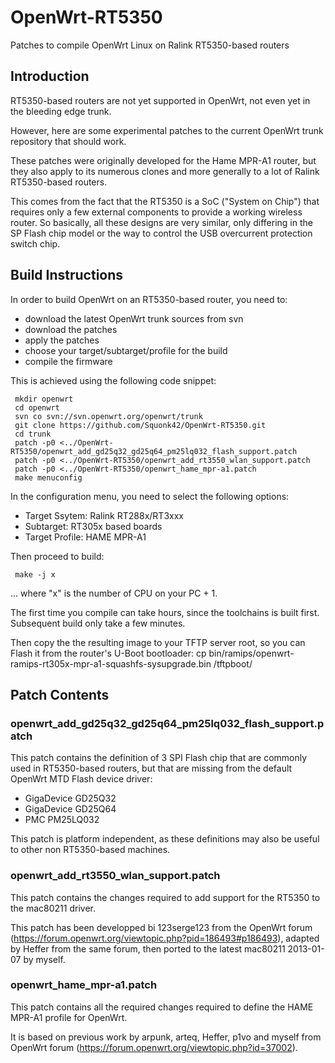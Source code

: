 OpenWrt-RT5350
==============

Patches to compile OpenWrt Linux on Ralink RT5350-based routers

## Introduction

RT5350-based routers are not yet supported in OpenWrt, not even yet in the bleeding edge trunk.

However, here are some experimental patches to the current OpenWrt trunk repository that should work.

These patches were originally developed for the Hame MPR-A1 router, but they also apply to its numerous clones and more generally to a lot of Ralink RT5350-based routers.

This comes from the fact that the RT5350 is a SoC ("System on Chip") that requires only a few external components to provide a working wireless router. So basically, all these designs are very similar, only differing in the SP Flash chip model or the way to control the USB overcurrent protection switch chip.

## Build Instructions

In order to build OpenWrt on an RT5350-based router, you need to:
* download the latest OpenWrt trunk sources from svn
* download the patches
* apply the patches
* choose your target/subtarget/profile for the build
* compile the firmware

This is achieved using the following code snippet:

     mkdir openwrt
     cd openwrt
     svn co svn://svn.openwrt.org/openwrt/trunk
     git clone https://github.com/Squonk42/OpenWrt-RT5350.git
     cd trunk
     patch -p0 <../OpenWrt-RT5350/openwrt_add_gd25q32_gd25q64_pm25lq032_flash_support.patch
     patch -p0 <../OpenWrt-RT5350/openwrt_add_rt3550_wlan_support.patch
     patch -p0 <../OpenWrt-RT5350/openwrt_hame_mpr-a1.patch
     make menuconfig

In the configuration menu, you need to select the following options:
* Target Ssytem: Ralink RT288x/RT3xxx
* Subtarget: RT305x based boards
* Target Profile: HAME MPR-A1

Then proceed to build:

     make -j x

... where "x" is the number of CPU on your PC + 1.

The first time you compile can take hours, since the toolchains is built first. Subsequent build only take a few minutes.

Then copy the the resulting image to your TFTP server root, so you can Flash it from the router's U-Boot bootloader:
     cp bin/ramips/openwrt-ramips-rt305x-mpr-a1-squashfs-sysupgrade.bin /tftpboot/

## Patch Contents

### openwrt_add_gd25q32_gd25q64_pm25lq032_flash_support.patch

This patch contains the definition of 3 SPI Flash chip that are commonly used in RT5350-based routers, but that are missing from the default OpenWrt MTD Flash device driver:
* GigaDevice GD25Q32
* GigaDevice GD25Q64
* PMC PM25LQ032

This patch is platform independent, as these definitions may also be useful to other non RT5350-based machines.

### openwrt_add_rt3550_wlan_support.patch

This patch contains the changes required to add support for the RT5350 to the mac80211 driver.

This patch has been developped bi 123serge123 from the OpenWrt forum (https://forum.openwrt.org/viewtopic.php?pid=186493#p186493), adapted by Heffer from the same forum, then ported to the latest mac80211 2013-01-07 by myself.

### openwrt_hame_mpr-a1.patch

This patch contains all the required changes required to define the HAME MPR-A1 profile for OpenWrt.

It is based on previous work by arpunk, arteq, Heffer, p1vo and myself from OpenWrt forum (https://forum.openwrt.org/viewtopic.php?id=37002).